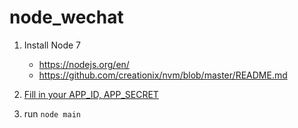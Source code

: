 # node_wechat

1. Install Node 7
   + https://nodejs.org/en/
   + https://github.com/creationix/nvm/blob/master/README.md 
   
2. [Fill in your APP_ID, APP_SECRET](https://github.com/guobinqiu/node_wechat/blob/master/main.js#L5-L8)
3. run `node main`
